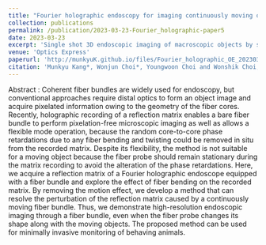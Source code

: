 ```yaml
---
title: "Fourier holographic endoscopy for imaging continuously moving objects"
collection: publications
permalink: /publication/2023-03-23-Fourier_holographic-paper5
date: 2023-03-23
excerpt: 'Single shot 3D endoscopic imaging of macroscopic objects by spatial frequency multiplexing'
venue: 'Optics Express'
paperurl: 'http://munkyuK.github.io/files/Fourier_holographic_OE_20230323.pdf'
citation: 'Munkyu Kang*, Wonjun Choi*, Youngwoon Choi and Wonshik Choi, &quot;Fourier holographic endoscopy for imaging continuously moving objects&quot;, <i>Optics Express</i>., 31, 11705 (2023).'
---
```


Abstract : Coherent fiber bundles are widely used for endoscopy, but conventional approaches require distal optics to form an object image and acquire pixelated information owing to the geometry of the fiber cores. Recently, holographic recording of a reflection matrix enables a bare fiber bundle to perform pixelation-free microscopic imaging as well as allows a flexible mode operation, because the random core-to-core phase retardations due to any fiber bending and twisting could be removed in situ from the recorded matrix. Despite its flexibility, the method is not suitable for a moving object because the fiber probe should remain stationary during the matrix recording to avoid the alteration of the phase retardations. Here, we acquire a reflection matrix of a Fourier holographic endoscope equipped with a fiber bundle and explore the effect of fiber bending on the recorded matrix. By removing the motion effect, we develop a method that can resolve the perturbation of the reflection matrix caused by a continuously moving fiber bundle. Thus, we demonstrate high-resolution endoscopic imaging through a fiber bundle, even when the fiber probe changes its shape along with the moving objects. The proposed method can be used for minimally invasive monitoring of behaving animals.
